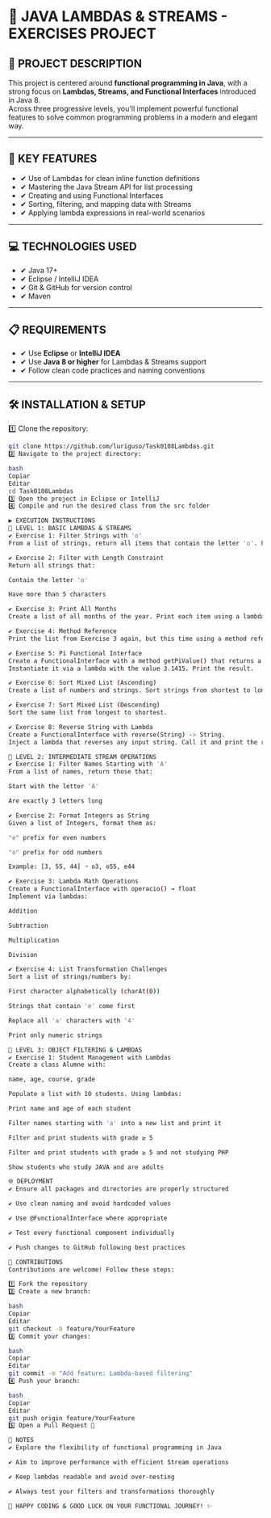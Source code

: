 # 📂 JAVA LAMBDAS & STREAMS - EXERCISES PROJECT

## 📄 PROJECT DESCRIPTION

This project is centered around **functional programming in Java**, with a strong focus on **Lambdas, Streams, and Functional Interfaces** introduced in Java 8.  
Across three progressive levels, you'll implement powerful functional features to solve common programming problems in a modern and elegant way.

---

## 🔹 KEY FEATURES

- ✔ Use of Lambdas for clean inline function definitions
- ✔ Mastering the Java Stream API for list processing
- ✔ Creating and using Functional Interfaces
- ✔ Sorting, filtering, and mapping data with Streams
- ✔ Applying lambda expressions in real-world scenarios

---

## 💻 TECHNOLOGIES USED

- ✔ Java 17+
- ✔ Eclipse / IntelliJ IDEA
- ✔ Git & GitHub for version control
- ✔ Maven

---

## 📋 REQUIREMENTS

- ✔ Use **Eclipse** or **IntelliJ IDEA**
- ✔ Use **Java 8 or higher** for Lambdas & Streams support
- ✔ Follow clean code practices and naming conventions

---

## 🛠️ INSTALLATION & SETUP

1️⃣ Clone the repository:

```bash
git clone https://github.com/luriguso/Task0108Lambdas.git
2️⃣ Navigate to the project directory:

bash
Copiar
Editar
cd Task0108Lambdas
3️⃣ Open the project in Eclipse or IntelliJ
4️⃣ Compile and run the desired class from the src folder

▶️ EXECUTION INSTRUCTIONS
🔸 LEVEL 1: BASIC LAMBDAS & STREAMS
✔ Exercise 1: Filter Strings with 'o'
From a list of strings, return all items that contain the letter 'o'. Print the resulting list using Streams.

✔ Exercise 2: Filter with Length Constraint
Return all strings that:

Contain the letter 'o'

Have more than 5 characters

✔ Exercise 3: Print All Months
Create a list of all months of the year. Print each item using a lambda expression.

✔ Exercise 4: Method Reference
Print the list from Exercise 3 again, but this time using a method reference.

✔ Exercise 5: Pi Functional Interface
Create a FunctionalInterface with a method getPiValue() that returns a double.
Instantiate it via a lambda with the value 3.1415. Print the result.

✔ Exercise 6: Sort Mixed List (Ascending)
Create a list of numbers and strings. Sort strings from shortest to longest.

✔ Exercise 7: Sort Mixed List (Descending)
Sort the same list from longest to shortest.

✔ Exercise 8: Reverse String with Lambda
Create a FunctionalInterface with reverse(String) -> String.
Inject a lambda that reverses any input string. Call it and print the result.

🔸 LEVEL 2: INTERMEDIATE STREAM OPERATIONS
✔ Exercise 1: Filter Names Starting with 'A'
From a list of names, return those that:

Start with the letter 'A'

Are exactly 3 letters long

✔ Exercise 2: Format Integers as String
Given a list of Integers, format them as:

"e" prefix for even numbers

"o" prefix for odd numbers

Example: [3, 55, 44] ➝ o3, o55, e44

✔ Exercise 3: Lambda Math Operations
Create a FunctionalInterface with operacio() → float
Implement via lambdas:

Addition

Subtraction

Multiplication

Division

✔ Exercise 4: List Transformation Challenges
Sort a list of strings/numbers by:

First character alphabetically (charAt(0))

Strings that contain 'e' come first

Replace all 'a' characters with '4'

Print only numeric strings

🔸 LEVEL 3: OBJECT FILTERING & LAMBDAS
✔ Exercise 1: Student Management with Lambdas
Create a class Alumne with:

name, age, course, grade

Populate a list with 10 students. Using lambdas:

Print name and age of each student

Filter names starting with 'a' into a new list and print it

Filter and print students with grade ≥ 5

Filter and print students with grade ≥ 5 and not studying PHP

Show students who study JAVA and are adults

🌐 DEPLOYMENT
✔ Ensure all packages and directories are properly structured

✔ Use clean naming and avoid hardcoded values

✔ Use @FunctionalInterface where appropriate

✔ Test every functional component individually

✔ Push changes to GitHub following best practices

🤝 CONTRIBUTIONS
Contributions are welcome! Follow these steps:

1️⃣ Fork the repository
2️⃣ Create a new branch:

bash
Copiar
Editar
git checkout -b feature/YourFeature
3️⃣ Commit your changes:

bash
Copiar
Editar
git commit -m "Add feature: Lambda-based filtering"
4️⃣ Push your branch:

bash
Copiar
Editar
git push origin feature/YourFeature
5️⃣ Open a Pull Request 🎉

📌 NOTES
✔ Explore the flexibility of functional programming in Java

✔ Aim to improve performance with efficient Stream operations

✔ Keep lambdas readable and avoid over-nesting

✔ Always test your filters and transformations thoroughly

🚀 HAPPY CODING & GOOD LUCK ON YOUR FUNCTIONAL JOURNEY! ✨
